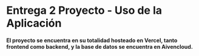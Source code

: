 # Entrega 2 Proyecto - Uso de la Aplicación

#### El proyecto se encuentra en su totalidad hosteado en Vercel, tanto frontend como backend, y la base de datos se encuentra en Aivencloud.
